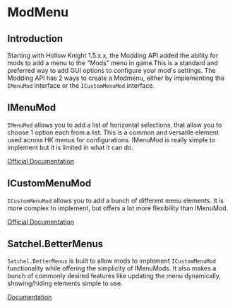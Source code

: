 ﻿---
nav_order: 10
---
# ModMenu

## Introduction 
Starting with Hollow Knight 1.5.x.x, the Modding API added the ability for mods to add a menu to the "Mods" menu in game.This is a standard and preferred way to add GUI options to configure your mod's settings. The Modding API has 2 ways to create a Modmenu, either by implementing the `IMenuMod` interface or the `ICustomMenuMod` interface.

## IMenuMod
`IMenuMod` allows you to add a list of horizontal selections, that allow you to choose 1 option each from a list. This is a common and versatile element used across HK menus for configurations. IMenuMod is really simple to implement but it is limited in what it can do.

[Official Documentation](https://hk-modding.github.io/api/articles/menu_api.html#the-imenumod-interface)

## ICustomMenuMod 
`ICustomMenuMod` allows you to add a bunch of different menu elements. It is more complex to implement, but offers a lot more flexibility than IMenuMod.

[Official Documentation](https://hk-modding.github.io/api/articles/menu_api.html#icustommenumod-and-the-menubuilder-api)

## Satchel.BetterMenus
`Satchel.BetterMenus` is built to allow mods to implement `ICustomMenuMod` functionality while offering the simplicity of IMenuMods.
It also makes a bunch of commonly desired features like updating the menu dynamically, showing/hiding elements simple to use.

[Documentation](Satchel/BetterMenus/better-menus.md)
